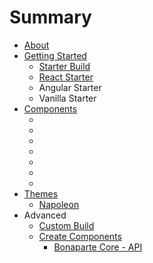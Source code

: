 # Summary

* [About](README.md)
* [Getting Started](getting_started/index.md)
   * [Starter Build](getting_started/starter_build.md)
   * [React Starter](getting_started/react_starter.md)
   * Angular Starter
   * Vanilla Starter
* [Components](components/index.md)
   * [<bonaparte-sidebar>](components/bonaparte-sidebar.md)
   * [<bonaparte-toolbar>](components/bonaparte-toolbar.md)
   * [<bonaparte-button>](components/bonaparte-button.md)
   * [<bonaparte-dropdown>](components/bonaparte-dropdown.md)
   * [<bonaparte-panel>](components/bonaparte-panel.md)
   * [<bonaparte-scroll>](components/bonaparte-scroll.md)
   * [<bonaparte-draggable>](components/bonaparte-draggable.md)
* [Themes](themes/index.md)
   * [Napoleon](themes/napoleon.md)
* Advanced
   * [Custom Build](advanced/custom_build.md)
   * [Create Components](advanced/create_components.md)
       * [Bonaparte Core - API](advanced/api-core.md)

